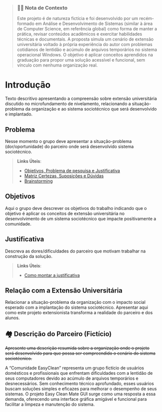 > ### 🧑‍💻 Nota de Contexto
>Este projeto é de natureza fictícia e foi desenvolvido por um recém-formado em Análise e Desenvolvimento de Sistemas (similar à área de Computer Science, em referência global) como forma de manter a prática, revisar conteúdos acadêmicos e exercitar habilidades técnicas e documentais. A proposta simula um cenário de extensão universitária voltado à própria experiência do autor com problemas cotidianos de lentidão e acúmulo de arquivos temporários no sistema operacional Windows. O objetivo é aplicar conceitos aprendidos na graduação para propor uma solução acessível e funcional, sem vínculo com nenhuma organização real.

# Introdução

Texto descritivo apresentando a compreensão sobre extensão universitária discutido no microfundamento de nivelamento, relacionando a situação-problema da organização e ao sistema sociotécnico que será desenvolvido e implantado.

## Problema
Nesse momento o grupo deve apresentar a situação-problema (dor/oportunidade) do parceiro onde será desenvolvido sistema sociotécnico.

> **Links Úteis**:
> - [Objetivos, Problema de pesquisa e Justificativa](https://medium.com/@versioparole/objetivos-problema-de-pesquisa-e-justificativa-c98c8233b9c3)
> - [Matriz Certezas, Suposições e Dúvidas](https://medium.com/educa%C3%A7%C3%A3o-fora-da-caixa/matriz-certezas-suposi%C3%A7%C3%B5es-e-d%C3%BAvidas-fa2263633655)
> - [Brainstorming](https://www.euax.com.br/2018/09/brainstorming/)

## Objetivos

Aqui o grupo deve descrever os objetivos do trabalho indicando que o objetivo é aplicar os conceitos de extensão universitária no desenvolvimento de um sistema sociotécnico que impacte positivamente a comunidade.

## Justificativa

Descreva as dores/dificuldades do parceiro que motivam trabalhar na construção da solução.

> **Links Úteis**:
> - [Como montar a justificativa](https://guiadamonografia.com.br/como-montar-justificativa-do-tcc/)

## Relação com a Extensão Universitária

Relacionar a situação-problema da organização com o impacto social esperado com a implantação do sistema sociotécnico.
Apresentar aqui como este projeto extensionista transforma a realidade do parceiro e dos alunos.

## 🏘️ Descrição do Parceiro (Fictício)

~~Apresente uma descrição resumida sobre a organização onde o projeto será desenvolvido para que possa ser compreendido o cenário do sistema sociotécnico.~~

A “Comunidade EasyClean” representa um grupo fictício de usuários domésticos e profissionais que enfrentam dificuldades com a lentidão de seus computadores devido ao acúmulo de arquivos temporários e desnecessários. Sem conhecimento técnico aprofundado, esses usuários buscam soluções simples e eficazes para melhorar o desempenho de seus sistemas. O projeto Easy Clean Mate GUI surge como uma resposta a essa demanda, oferecendo uma interface gráfica amigável e funcional para facilitar a limpeza e manutenção do sistema.
